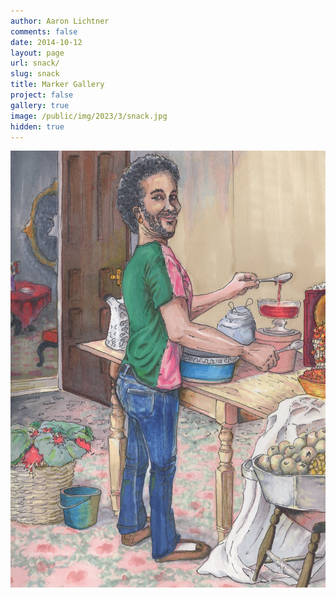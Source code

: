 ```yaml
---
author: Aaron Lichtner
comments: false
date: 2014-10-12 
layout: page
url: snack/
slug: snack
title: Marker Gallery
project: false
gallery: true
image: /public/img/2023/3/snack.jpg
hidden: true
---
```


![My favorite Fairy!](/public/img/2023/3/snack.jpg) 
